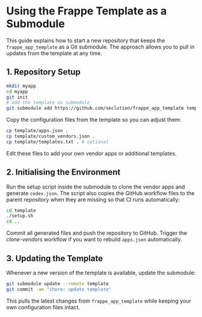 # Using the Frappe Template as a Submodule

This guide explains how to start a new repository that keeps the `frappe_app_template` as a Git submodule. The approach allows you to pull in updates from the template at any time.

## 1. Repository Setup

```bash
mkdir myapp
cd myapp
git init
# add the template as submodule
git submodule add https://github.com/seclution/frappe_app_template template
```

Copy the configuration files from the template so you can adjust them:

```bash
cp template/apps.json .
cp template/custom_vendors.json .
cp template/templates.txt . # optional
```

Edit these files to add your own vendor apps or additional templates.

## 2. Initialising the Environment

Run the setup script inside the submodule to clone the vendor apps and generate `codex.json`. The script also copies the GitHub workflow files to the parent repository when they are missing so that CI runs automatically:

```bash
cd template
./setup.sh
cd ..
```

Commit all generated files and push the repository to GitHub. Trigger the *clone-vendors* workflow if you want to rebuild `apps.json` automatically.

## 3. Updating the Template

Whenever a new version of the template is available, update the submodule:

```bash
git submodule update --remote template
git commit -am "chore: update template"
```

This pulls the latest changes from `frappe_app_template` while keeping your own configuration files intact.
